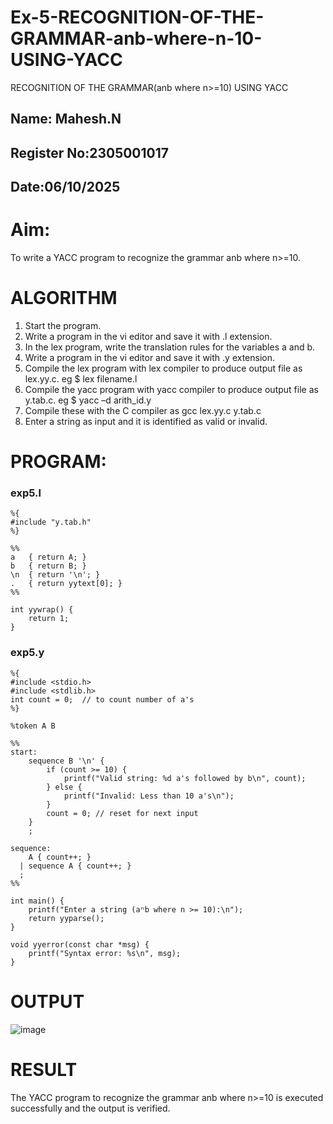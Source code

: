 # Ex-5-RECOGNITION-OF-THE-GRAMMAR-anb-where-n-10-USING-YACC
RECOGNITION OF THE GRAMMAR(anb where n>=10) USING YACC
## Name: Mahesh.N
## Register No:2305001017
## Date:06/10/2025

# Aim:
To write a YACC program to recognize the grammar anb where n>=10.

# ALGORITHM
1.	Start the program.
2.	Write a program in the vi editor and save it with .l extension.
3.	In the lex program, write the translation rules for the variables a and b.
4.	Write a program in the vi editor and save it with .y extension.
5.	Compile the lex program with lex compiler to produce output file as lex.yy.c. eg $ lex filename.l
6.	Compile the yacc program with yacc compiler to produce output file as y.tab.c. eg $ yacc –d arith_id.y
7.	Compile these with the C compiler as gcc lex.yy.c y.tab.c
8.	Enter a string as input and it is identified as valid or invalid.

# PROGRAM:

### exp5.l

```
%{
#include "y.tab.h"
%}

%%
a   { return A; }
b   { return B; }
\n  { return '\n'; }
.   { return yytext[0]; }
%%

int yywrap() {
    return 1;
}
```

### exp5.y

```
%{
#include <stdio.h>
#include <stdlib.h>
int count = 0;  // to count number of a's
%}

%token A B

%%
start:
    sequence B '\n' {
        if (count >= 10) {
            printf("Valid string: %d a's followed by b\n", count);
        } else {
            printf("Invalid: Less than 10 a's\n");
        }
        count = 0; // reset for next input
    }
    ;

sequence:
    A { count++; }
  | sequence A { count++; }
  ;
%%

int main() {
    printf("Enter a string (aⁿb where n >= 10):\n");
    return yyparse();
}

void yyerror(const char *msg) {
    printf("Syntax error: %s\n", msg);
}
```


# OUTPUT

![image](https://github.com/user-attachments/assets/7a8e548a-c00b-46a7-b30c-5045438e8342)

# RESULT

The YACC program to recognize the grammar anb where n>=10 is executed successfully and the output is verified.
